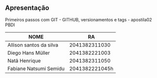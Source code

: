 ## Apresentação

Primeiros passos com GIT - GITHUB, versionamentos e tags - apostila02 PBDI

|NOME|RA                       |
|-------------------------------|-----------------------------|
|Allison santos da silva            |2041382311030            |
|Diego Hans Müller           |2041382221003            |
|Natã Henrique|2041382311050|
|Fabiane Natsumi Semidu|2041382221045h|

